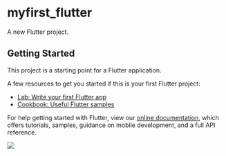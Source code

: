 # myfirst_flutter

A new Flutter project.

## Getting Started

This project is a starting point for a Flutter application.

A few resources to get you started if this is your first Flutter project:

- [Lab: Write your first Flutter app](https://flutter.dev/docs/get-started/codelab)
- [Cookbook: Useful Flutter samples](https://flutter.dev/docs/cookbook)

For help getting started with Flutter, view our
[online documentation](https://flutter.dev/docs), which offers tutorials,
samples, guidance on mobile development, and a full API reference.

<img src="https://cdn.discordapp.com/attachments/806895521351729152/933608606576812052/Screenshot_2022-01-20-13-26-03-17_8dbf97eba41d9afd6e398000c59d836b.jpg" >
